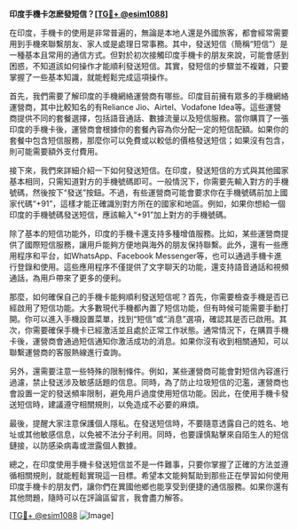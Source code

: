 **印度手機卡怎麽發短信？[[TG💪+ @esim1088](https://t.me/s/esim1088)]**

在印度，手機卡的使用是非常普遍的，無論是本地人還是外國旅客，都會經常需要用到手機來聯繫朋友、家人或是處理日常事務。其中，發送短信（簡稱“短信”）是一種基本且常用的通信方式。但對於初次接觸印度手機卡的朋友來說，可能會感到困惑，不知道該如何操作才能順利發送短信。其實，發短信的步驟並不複雜，只要掌握了一些基本知識，就能輕鬆完成這項操作。

首先，我們需要了解印度的手機網絡運營商有哪些。印度目前擁有眾多的手機網絡運營商，其中比較知名的有Reliance Jio、Airtel、Vodafone Idea等。這些運營商提供不同的套餐選擇，包括語音通話、數據流量以及短信服務。當你購買了一張印度的手機卡後，運營商會根據你的套餐內容為你分配一定的短信配額。如果你的套餐中包含短信服務，那麼你可以免費或以較低的價格發送短信；如果沒有包含，則可能需要額外支付費用。

接下來，我們來詳細介紹一下如何發送短信。在印度，發送短信的方式與其他國家基本相同，只需知道對方的手機號碼即可。一般情況下，你需要先輸入對方的手機號碼，然後按下“發送”按鈕。不過，有些運營商可能會要求你在手機號碼前加上國家代碼“+91”，這樣才能正確識別對方所在的國家和地區。例如，如果你想給一個印度的手機號碼發送短信，應該輸入“+91”加上對方的手機號碼。

除了基本的短信功能外，印度的手機卡還支持多種增值服務。比如，某些運營商提供了國際短信服務，讓用戶能夠方便地與海外的朋友保持聯繫。此外，還有一些應用程序和平台，如WhatsApp、Facebook Messenger等，也可以通過手機卡進行登錄和使用。這些應用程序不僅提供了文字聊天的功能，還支持語音通話和視頻通話，為用戶帶來了更多的便利。

那麼，如何確保自己的手機卡能夠順利發送短信呢？首先，你需要檢查手機是否已經啟用了短信功能。大多數現代手機都內置了短信功能，但有時候可能需要手動打開。你可以進入手機設置菜單，找到“短信”或“消息”選項，確認其是否已啟用。其次，你需要確保手機卡已經激活並且處於正常工作狀態。通常情況下，在購買手機卡後，運營商會通過短信通知你激活成功的消息。如果你沒有收到相關通知，可以聯繫運營商的客服熱線進行查詢。

另外，還需要注意一些特殊的限制條件。例如，某些運營商可能會對短信內容進行過濾，禁止發送涉及敏感話題的信息。同時，為了防止垃圾短信的氾濫，運營商也會設置一定的發送頻率限制，避免用戶過度使用短信功能。因此，在使用手機卡發送短信時，建議遵守相關規則，以免造成不必要的麻煩。

最後，提醒大家注意保護個人隱私。在發送短信時，不要隨意透露自己的姓名、地址或其他敏感信息，以免被不法分子利用。同時，也要謹慎點擊來自陌生人的短信鏈接，以防感染病毒或泄露個人數據。

總之，在印度使用手機卡發送短信並不是一件難事，只要你掌握了正確的方法並遵循相關規則，就能輕鬆實現這一目標。希望本文能夠幫助到那些正在學習如何使用印度手機卡的朋友們，讓你們在異國他鄉也能享受到便捷的通信服務。如果你還有其他問題，隨時可以在評論區留言，我會盡力解答。

[[TG💪+ @esim1088](https://t.me/s/esim1088) ![Image](https://i.postimg.cc/4NQfJmqS/Snipaste-2025-05-13-00-14-12.png)]